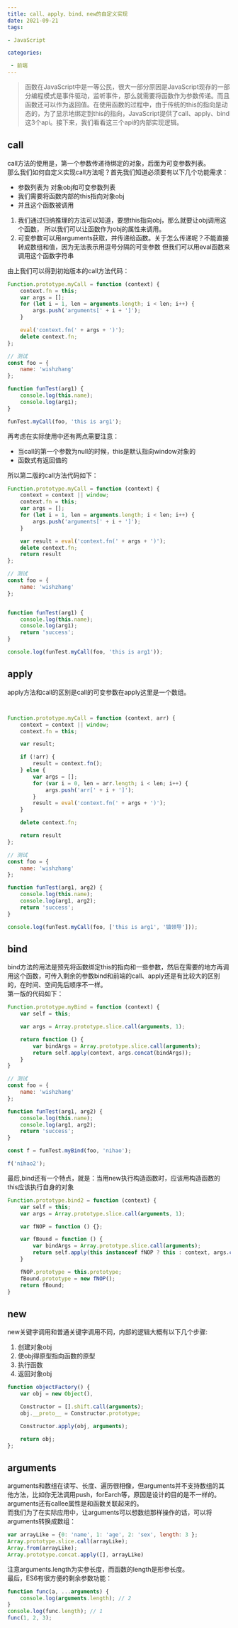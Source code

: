 ```yaml
---
title: call、apply、bind、new的自定义实现
date: 2021-09-21
tags: 

- JavaScript

categories:

 - 前端
---
```


> 函数在JavaScript中是一等公民，很大一部分原因是JavaScript现存的一部分编程模式是事件驱动，监听事件，那么就需要将函数作为参数传递。而且函数还可以作为返回值。在使用函数的过程中，由于传统的this的指向是动态的，为了显示地绑定到this的指向，JavaScript提供了call、apply、bind这3个api。接下来，我们看看这三个api的内部实现逻辑。

## call

call方法的使用是，第一个参数传递待绑定的对象，后面为可变参数列表。  
那么我们如何自定义实现call方法呢？首先我们知道必须要有以下几个功能需求：

- 参数列表为 对象obj和可变参数列表
- 我们需要将函数内部的this指向对象obj
- 并且这个函数被调用

1. 我们通过归纳推理的方法可以知道，要想this指向obj，那么就要让obj调用这个函数，      所以我们可以让函数作为obj的属性来调用。
2. 可变参数可以用arguments获取，并传递给函数。关于怎么传递呢？不能直接转成数组和值，因为无法表示用逗号分隔的可变参数       但我们可以用eval函数来调用这个函数字符串

由上我们可以得到初始版本的call方法代码：

```js
Function.prototype.myCall = function (context) {
    context.fn = this;
    var args = [];
    for (let i = 1, len = arguments.length; i < len; i++) {
        args.push('arguments[' + i + ']');
    }

    eval('context.fn(' + args + ')');
    delete context.fn;
};

// 测试
const foo = {
    name: 'wishzhang'
};

function funTest(arg1) {
    console.log(this.name);
    console.log(arg1);
}

funTest.myCall(foo, 'this is arg1');
```

再考虑在实际使用中还有两点需要注意：

- 当call的第一个参数为null的时候，this是默认指向window对象的
- 函数式有返回值的

所以第二版的call方法代码如下：

```js
Function.prototype.myCall = function (context) {
    context = context || window;
    context.fn = this;
    var args = [];
    for (let i = 1, len = arguments.length; i < len; i++) {
        args.push('arguments[' + i + ']');
    }

    var result = eval('context.fn(' + args + ')');
    delete context.fn;
    return result
};

// 测试
const foo = {
    name: 'wishzhang'
};


function funTest(arg1) {
    console.log(this.name);
    console.log(arg1);
    return 'success';
}

console.log(funTest.myCall(foo, 'this is arg1'));
```



## apply

apply方法和call的区别是call的可变参数在apply这里是一个数组。

```js


Function.prototype.myCall = function (context, arr) {
    context = context || window;
    context.fn = this;

    var result;

    if (!arr) {
        result = context.fn();
    } else {
        var args = [];
        for (var i = 0, len = arr.length; i < len; i++) {
            args.push('arr[' + i + ']');
        }
        result = eval('context.fn(' + args + ')');
    }

    delete context.fn;

    return result
};

// 测试
const foo = {
    name: 'wishzhang'
};

function funTest(arg1, arg2) {
    console.log(this.name);
    console.log(arg1, arg2);
    return 'success';
}

console.log(funTest.myCall(foo, ['this is arg1', '镇领导']));
```



## bind

bind方法的用法是预先将函数绑定this的指向和一些参数，然后在需要的地方再调用这个函数，可传入剩余的参数bind和前端的call、apply还是有比较大的区别的，在时间、空间先后顺序不一样。  
第一版的代码如下： 

```js
Function.prototype.myBind = function (context) {
    var self = this;

    var args = Array.prototype.slice.call(arguments, 1);

    return function () {
        var bindArgs = Array.prototype.slice.call(arguments);
        return self.apply(context, args.concat(bindArgs));
    }
}

// 测试
const foo = {
    name: 'wishzhang'
};

function funTest(arg1, arg2) {
    console.log(this.name);
    console.log(arg1, arg2);
    return 'success';
}

const f = funTest.myBind(foo, 'nihao');

f('nihao2');
```

最后,bind还有一个特点，就是：当用new执行构造函数时，应该用构造函数的this应该执行自身的对象

```js
Function.prototype.bind2 = function (context) {
    var self = this;
    var args = Array.prototype.slice.call(arguments, 1);

    var fNOP = function () {};

    var fBound = function () {
        var bindArgs = Array.prototype.slice.call(arguments);
        return self.apply(this instanceof fNOP ? this : context, args.concat(bindArgs));
    }

    fNOP.prototype = this.prototype;
    fBound.prototype = new fNOP();
    return fBound;
}
```



## new

new关键字调用和普通关键字调用不同，内部的逻辑大概有以下几个步骤:

1. 创建对象obj
2. 使obj得原型指向函数的原型
3. 执行函数
4. 返回对象obj

```js
function objectFactory() {
    var obj = new Object(),

    Constructor = [].shift.call(arguments);
    obj.__proto__ = Constructor.prototype;

    Constructor.apply(obj, arguments);

    return obj;
};
```



## arguments

arguments和数组在读写、长度、遍历很相像，但arguments并不支持数组的其他方法，比如你无法调用push，forEarch等，原因是设计的目的是不一样的。arguments还有callee属性是和函数关联起来的。  
而我们为了在实际应用中，让arguments可以想数组那样操作的话，可以将arguments转换成数组：

```js
var arrayLike = {0: 'name', 1: 'age', 2: 'sex', length: 3 };
Array.prototype.slice.call(arrayLike);
Array.from(arrayLike);
Array.prototype.concat.apply([], arrayLike)
```

注意arguments.length为实参长度，而函数的length是形参长度。  
最后，ES6有很方便的剩余参数功能：

```js
function func(a, ...arguments) {
    console.log(arguments.length); // 2
}
console.log(func.length); // 1
func(1, 2, 3);
```



